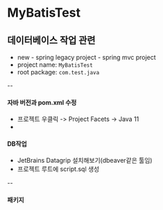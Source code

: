 # MyBatisTest

## 데이터베이스 작업 관련

- new - spring legacy project - spring mvc project
- project name: `MyBatisTest`
- root package: `com.test.java`

--

#### 자바 버전과 pom.xml 수정
- 프로젝트 우클릭 -> Project Facets -> Java 11
- 



#### DB작업
- JetBrains Datagrip 설치해보기(dbeaver같은 툴임)
- 프로젝트 루트에 script.sql 생성

--

#### 패키지

